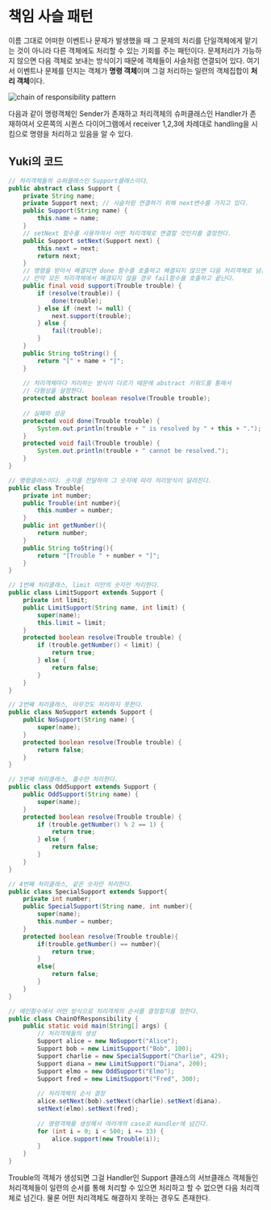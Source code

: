 # 책임 사슬 패턴

이름 그대로 어떠한 이벤트나 문제가 발생했을 때 그 문제의 처리를 단일객체에게 맡기는 것이 아니라 다른 객체에도 처리할 수 있는 기회를 주는 패턴이다. 문제처리가 가능하지 않으면 다음 객체로 보내는 방식이기 때문에 객체들이 사슬처럼 연결되어 있다.  여기서 이벤트나 문제를 던지는 객체가 **명령 객체**이며 그걸 처리하는 일련의 객체집합이 **처리 객체**이다. 

![chain of responsibility pattern](https://user-images.githubusercontent.com/35518072/37784006-375b2690-2e3a-11e8-88c6-6548c7175697.jpg)

다음과 같이 명령객체인 Sender가 존재하고 처리객체의 슈퍼클래스인 Handler가 존재하여서 오른쪽의 시퀀스 다이어그램에서 receiver 1,2,3에 차례대로 handling을 시킴으로 명령을 처리하고 있음을 알 수 있다.

## Yuki의 코드

```java
// 처리객체들의 슈퍼클래스인 Support클래스이다.
public abstract class Support {
    private String name;
    private Support next; // 사슬처럼 연결하기 위해 next변수를 가지고 있다.
    public Support(String name) {
    	this.name = name;
    }
    // setNext 함수를 사용하여서 어떤 처리객체로 연결할 것인지를 결정한다.
    public Support setNext(Support next) {
    	this.next = next;
    	return next;
    }
    // 명령을 받아서 해결되면 done 함수를 호출하고 해결되지 않으면 다음 처리객체로 넘긴다
    // 만약 모든 처리객체에서 해결되지 않을 경우 fail함수를 호출하고 끝난다.
    public final void support(Trouble trouble) {
        if (resolve(trouble)) {
        	done(trouble);
        } else if (next != null) {
        	next.support(trouble);
        } else {
        	fail(trouble);
        }
    }
    public String toString() {
        return "[" + name + "]";
    }
    
    // 처리객체마다 처리하는 방식이 다르기 때문에 abstract 키워드를 통해서
    // 다형성을 설정한다.
	protected abstract boolean resolve(Trouble trouble);
    
    // 실패와 성공
	protected void done(Trouble trouble) {
		System.out.println(trouble + " is resolved by " + this + ".");
	}
	protected void fail(Trouble trouble) {
		System.out.println(trouble + " cannot be resolved.");
	}
}
```

```java
// 명령클래스이다. 숫자를 전달하여 그 숫자에 따라 처리방식이 달라진다.
public class Trouble{
    private int number;
    public Trouble(int number){
        this.number = number;
    }
    public int getNumber(){
        return number;
    }
    public String toString(){
        return "[Trouble " + number + "]";
    }
}
```

```java
// 1번째 처리클래스, limit 미만의 숫자만 처리한다.
public class LimitSupport extends Support {
    private int limit;
    public LimitSupport(String name, int limit) {
    	super(name);
    	this.limit = limit;
    }
    protected boolean resolve(Trouble trouble) {
    	if (trouble.getNumber() < limit) {
    		return true;
    	} else {
    		return false;
    	}
    }
}
```

```java
// 2번째 처리클래스, 아무것도 처리하지 못한다.
public class NoSupport extends Support {
    public NoSupport(String name) {
    	super(name);
    }
    protected boolean resolve(Trouble trouble) {
    	return false;
    }
}
```

```java
// 3번째 처리클래스, 홀수만 처리한다.
public class OddSupport extends Support {
    public OddSupport(String name) {
    	super(name);
    }
    protected boolean resolve(Trouble trouble) {
    	if (trouble.getNumber() % 2 == 1) {
    		return true;
    	} else {
    		return false;
    	}
    }
}
```

```java
// 4번째 처리클래스, 같은 숫자만 처리한다.
public class SpecialSupport extends Support{
    private int number;
    public SpecialSupport(String name, int number){
        super(name);
        this.number = number;
    }
    protected boolean resolve(Trouble trouble){
        if(trouble.getNumber() == number){
            return true;
        }
        else{
            return false;
        }
    }
}
```

```java
// 메인함수에서 어떤 방식으로 처리객체의 순서를 결정할지를 정한다.
public class ChainOfResponsibility {
    public static void main(String[] args) {
        // 처리객체들의 생성
        Support alice = new NoSupport("Alice");
        Support bob = new LimitSupport("Bob", 100);
        Support charlie = new SpecialSupport("Charlie", 429);
        Support diana = new LimitSupport("Diana", 200);
        Support elmo = new OddSupport("Elmo");
        Support fred = new LimitSupport("Fred", 300);
        
        // 처리객체의 순서 결정
        alice.setNext(bob).setNext(charlie).setNext(diana).
        setNext(elmo).setNext(fred);
        
        // 명령객체를 생성해서 여러개의 case로 Handler에 넘긴다.
        for (int i = 0; i < 500; i += 33) {
        	alice.support(new Trouble(i));
        }
    }
}
```

Trouble의 객체가 생성되면 그걸 Handler인 Support 클래스의 서브클래스 객체들인 처리객체들이 일련의 순서를 통해 처리할 수 있으면 처리하고 할 수 없으면 다음 처리객체로 넘긴다. 물론 어떤 처리객체도 해결하지 못하는 경우도 존재한다.
